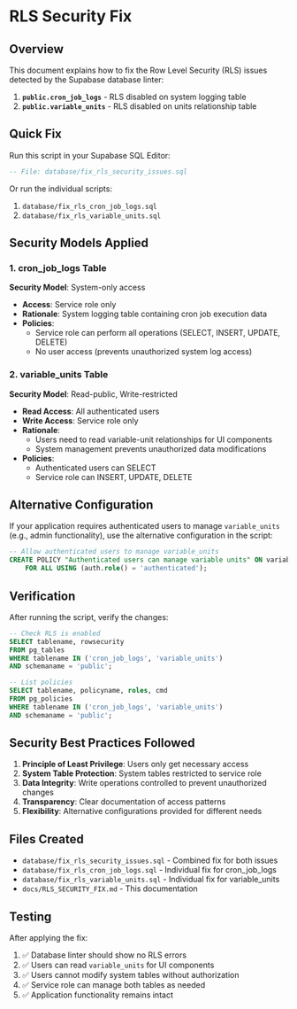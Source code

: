 # RLS Security Fix

## Overview

This document explains how to fix the Row Level Security (RLS) issues detected by the Supabase database linter:

1. **`public.cron_job_logs`** - RLS disabled on system logging table
2. **`public.variable_units`** - RLS disabled on units relationship table

## Quick Fix

Run this script in your Supabase SQL Editor:

```sql
-- File: database/fix_rls_security_issues.sql
```

Or run the individual scripts:

1. `database/fix_rls_cron_job_logs.sql`
2. `database/fix_rls_variable_units.sql`

## Security Models Applied

### 1. cron_job_logs Table

**Security Model**: System-only access

- **Access**: Service role only
- **Rationale**: System logging table containing cron job execution data
- **Policies**:
  - Service role can perform all operations (SELECT, INSERT, UPDATE, DELETE)
  - No user access (prevents unauthorized system log access)

### 2. variable_units Table

**Security Model**: Read-public, Write-restricted

- **Read Access**: All authenticated users
- **Write Access**: Service role only
- **Rationale**:
  - Users need to read variable-unit relationships for UI components
  - System management prevents unauthorized data modifications
- **Policies**:
  - Authenticated users can SELECT
  - Service role can INSERT, UPDATE, DELETE

## Alternative Configuration

If your application requires authenticated users to manage `variable_units` (e.g., admin functionality), use the alternative configuration in the script:

```sql
-- Allow authenticated users to manage variable_units
CREATE POLICY "Authenticated users can manage variable units" ON variable_units
    FOR ALL USING (auth.role() = 'authenticated');
```

## Verification

After running the script, verify the changes:

```sql
-- Check RLS is enabled
SELECT tablename, rowsecurity
FROM pg_tables
WHERE tablename IN ('cron_job_logs', 'variable_units')
AND schemaname = 'public';

-- List policies
SELECT tablename, policyname, roles, cmd
FROM pg_policies
WHERE tablename IN ('cron_job_logs', 'variable_units')
AND schemaname = 'public';
```

## Security Best Practices Followed

1. **Principle of Least Privilege**: Users only get necessary access
2. **System Table Protection**: System tables restricted to service role
3. **Data Integrity**: Write operations controlled to prevent unauthorized changes
4. **Transparency**: Clear documentation of access patterns
5. **Flexibility**: Alternative configurations provided for different needs

## Files Created

- `database/fix_rls_security_issues.sql` - Combined fix for both issues
- `database/fix_rls_cron_job_logs.sql` - Individual fix for cron_job_logs
- `database/fix_rls_variable_units.sql` - Individual fix for variable_units
- `docs/RLS_SECURITY_FIX.md` - This documentation

## Testing

After applying the fix:

1. ✅ Database linter should show no RLS errors
2. ✅ Users can read `variable_units` for UI components
3. ✅ Users cannot modify system tables without authorization
4. ✅ Service role can manage both tables as needed
5. ✅ Application functionality remains intact
